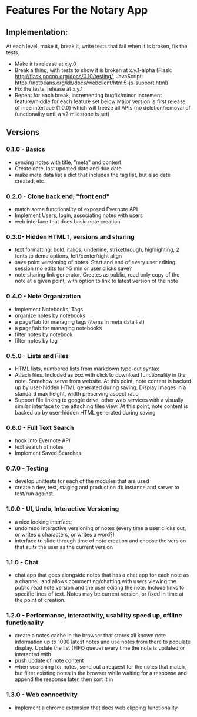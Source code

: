 # Features For the Notary App

## Implementation:

At each level, make it, break it, write tests that fail when it is broken, fix the tests.
- Make it is release at x.y.0
- Break a thing, with tests to show it is broken at x.y.1-alpha (Flask: http://flask.pocoo.org/docs/0.10/testing/, JavaScript: https://netbeans.org/kb/docs/webclient/html5-js-support.html)
- Fix the tests, release at x.y.1
- Repeat for each break, incrementing bugfix/minor
Increment feature/middle for each feature set below
Major version is first release of nice interface (1.0.0) which will freeze all APIs (no deletion/removal of functionality until a v2 milestone is set)


## Versions
### 0.1.0 - Basics
- syncing notes with title, "meta" and content
- Create date, last updated date and due date
- make meta data list a dict that includes the tag list, but also date created, etc.

### 0.2.0 - Clone back end, "front end"
- match some functionality of exposed Evernote API
- Implement Users, login, associating notes with users
- web interface that does basic note creation

### 0.3.0- Hidden HTML 1, versions and sharing
- text formatting: bold, italics, underline, strikethrough, highlighting, 2 fonts to demo options, left/center/right align
- save point versioning of notes. Start and end of every user editing session (no edits for >5 min or user clicks save?
- note sharing link generator. Creates as public, read only copy of the note at a given point, with option to link to latest version of the note

### 0.4.0 - Note Organization
- Implement Notebooks, Tags
- organize notes by notebooks
- a page/tab for managing tags (items in meta data list)
- a page/tab for managing notebooks
- filter notes by notebook
- filter notes by tag

### 0.5.0 - Lists and Files
- HTML lists, numbered lists from markdown type-out syntax
- Attach files. Included as box with click to download functionality in the note. Somehow serve from website. At this point, note content is backed up by user-hidden HTML generated during saving. Display images in a standard max height, width preserving aspect ratio
- Support file linking to google drive, other web services with a visually similar interface to the attaching files view. At this point, note content is backed up by user-hidden HTML generated during saving

### 0.6.0 - Full Text Search
- hook into Evernote API
- text search of notes
- Implement Saved Searches

### 0.7.0 - Testing
- develop unittests for each of the modules that are used
- create a dev, test, staging and production db instance and server to test/run against.

### 1.0.0 - UI, Undo, Interactive Versioning
- a nice looking interface
- undo redo interactive versioning of notes (every time a user clicks out, or writes x characters, or writes a word?)
- interface to slide through time of note creation and choose the version that suits the user as the current version

### 1.1.0 - Chat
- chat app that goes alongside notes that has a chat app for each note as a channel, and allows commenting/chatting with users viewing the public read note version and the user editing the note. Include links to specific lines of text. Notes may be current version, or fixed in time at the point of creation.

### 1.2.0 - Performance, interactivity, usability speed up, offline functionality
- create a notes cache in the browser that stores all known note information up to 1000 latest notes and use notes from there to populate display. Update the list (FIFO queue) every time the note is updated or interacted with
- push update of note content
- when searching for notes, send out a request for the notes that match, but filter existing notes in the browser while waiting for a response and append the response later, then sort it in

### 1.3.0 - Web connectivity
- implement a chrome extension that does web clipping functionality
